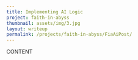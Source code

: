```yaml
---
title: Implementing AI Logic
project: faith-in-abyss
thumbnail: assets/img/3.jpg
layout: writeup
permalink: /projects/faith-in-abyss/FiaAiPost/
---
```


CONTENT